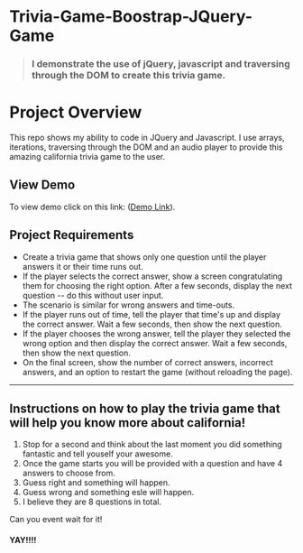 # Trivia-Game-Boostrap-JQuery-Game
> ### I demonstrate the use of jQuery, javascript and traversing through the DOM to create this trivia game. 

# Project Overview
This repo shows my ability to code in JQuery and Javascript. I use arrays, iterations, traversing through the DOM and an audio player to provide this amazing california trivia game to the user. 

## View Demo  
To view demo click on this link: ([Demo Link](https://dointhedev.github.io/Trivia-Game-Boostrap-JQuery-Game)).

## Project Requirements  
* Create a trivia game that shows only one question until the player answers it or their time runs out.
* If the player selects the correct answer, show a screen congratulating them for choosing the right option. After a few seconds, display the next question -- do this without user input.
* The scenario is similar for wrong answers and time-outs.
* If the player runs out of time, tell the player that time's up and display the correct answer. Wait a few seconds, then show the next question.
* If the player chooses the wrong answer, tell the player they selected the wrong option and then display the correct answer. Wait a few seconds, then show the next question.
* On the final screen, show the number of correct answers, incorrect answers, and an option to restart the game (without reloading the page).

- - -

## Instructions on how to play the trivia game that will help you know more about california! 
1. Stop for a second and think about the last moment you did something fantastic and tell youself your awesome.  
1. Once the game starts you will be provided with a question and have 4 answers to choose from. 
1. Guess right and something will happen.
1. Guess wrong and something esle will happen.
1. I believe they are 8 questions in total. 

Can you event wait for it!
#### YAY!!!!
